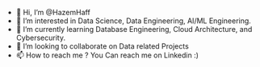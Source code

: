 - 👋 Hi, I’m @HazemHaff
- 👀 I’m interested in Data Science, Data Engineering, AI/ML Engineering.
- 🌱 I’m currently learning Database Engineering, Cloud Architecture, and Cybersecurity.
- 💞️ I’m looking to collaborate on Data related Projects
- 📫 How to reach me ? You Can reach me on Linkedin :)

<!---
HazemHaff/HazemHaff is a ✨ special ✨ repository because its `README.md` (this file) appears on your GitHub profile.
You can click the Preview link to take a look at your changes.
--->
